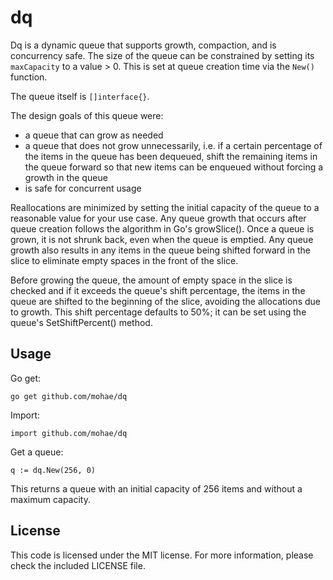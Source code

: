 dq
=====
Dq is a dynamic queue that supports growth, compaction, and is concurrency safe. The size of the queue can be constrained by setting its `maxCapacity` to a value > 0. This is set at queue creation time via the `New()` function.

The queue itself is `[]interface{}`.

The design goals of this queue were:

* a queue that can grow as needed
* a queue that does not grow unnecessarily, i.e. if a certain percentage of the items in the queue has been dequeued, shift the remaining items in the queue forward so that new items can be enqueued without forcing a growth in the queue
* is safe for concurrent usage

Reallocations are minimized by setting the initial capacity of the queue to a reasonable value for your use case. Any queue growth that occurs after queue creation follows the algorithm in Go's growSlice(). Once a queue is grown, it is not shrunk back, even when the queue is emptied. Any queue growth also results in any items in the queue being shifted forward in the slice to eliminate empty spaces in the front of the slice.

Before growing the queue, the amount of empty space in the slice is checked and if it exceeds the queue's shift percentage, the items in the queue are shifted to the beginning of the slice, avoiding the allocations due to growth. This shift percentage defaults to 50%; it can be set using the queue's SetShiftPercent() method.

## Usage
Go get:

    go get github.com/mohae/dq

Import:

    import github.com/mohae/dq

Get a queue:

    q := dq.New(256, 0)

This returns a queue with an initial capacity of 256 items and without a maximum capacity.

## License
This code is licensed under the MIT license. For more information, please check the included LICENSE file.
